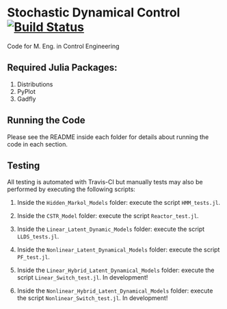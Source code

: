 # Stochastic Dynamical Control [![Build Status](https://travis-ci.org/stelmo/Stochastic-Dynamical-Control-Code.svg?branch=master)](https://travis-ci.org/stelmo/Stochastic-Dynamical-Control-Code)
Code for M. Eng. in Control Engineering

## Required Julia Packages:

1. Distributions
2. PyPlot
3. Gadfly

## Running the Code

Please see the README inside each folder for details about running the code in each section.

## Testing
All testing is automated with Travis-CI but manually tests may also be performed by executing the following scripts:

1. Inside the `Hidden_Markol_Models` folder: execute the script `HMM_tests.jl`.

2. Inside the `CSTR_Model` folder: execute the script `Reactor_test.jl`.

3. Inside the `Linear_Latent_Dynamic_Models` folder: execute the script `LLDS_tests.jl`.

4. Inside the `Nonlinear_Latent_Dynamical_Models` folder: execute the script `PF_test.jl`.

5. Inside the `Linear_Hybrid_Latent_Dynamical_Models` folder: execute the script `Linear_Switch_test.jl`. In development!

6. Inside the `Nonlinear_Hybrid_Latent_Dynamical_Models` folder: execute the script `Nonlinear_Switch_test.jl`. In development!
